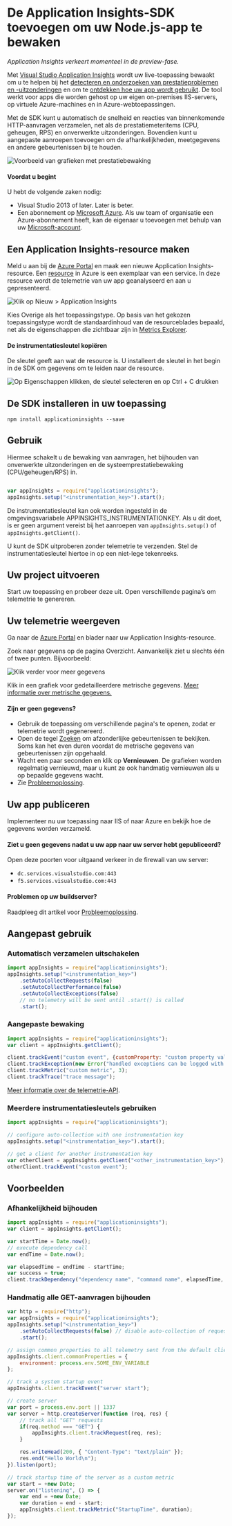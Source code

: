 <properties
    pageTitle="De Application Insights-SDK toevoegen om uw Node.js-app te bewaken | Microsoft Azure"
    description="Analyseer het gebruik, de beschikbaarheid en de prestaties van uw on-premises webtoepassing of Microsoft Azure-webtoepassing met Application Insights."
    services="application-insights"
    documentationCenter=""
    authors="alancameronwills"
    manager="douge"/>

<tags
    ms.service="application-insights"
    ms.workload="tbd"
    ms.tgt_pltfrm="ibiza"
    ms.devlang="na"
    ms.topic="get-started-article"
    ms.date="05/25/2016"
    ms.author="awills"/>


# De Application Insights-SDK toevoegen om uw Node.js-app te bewaken

*Application Insights verkeert momenteel in de preview-fase.*

Met [Visual Studio Application Insights](app-insights-overview.md) wordt uw live-toepassing bewaakt om u te helpen bij het [detecteren en onderzoeken van prestatieproblemen en -uitzonderingen](app-insights-detect-triage-diagnose.md) en om te [ontdekken hoe uw app wordt gebruikt](app-insights-overview-usage.md). De tool werkt voor apps die worden gehost op uw eigen on-premises IIS-servers, op virtuele Azure-machines en in Azure-webtoepassingen.



Met de SDK kunt u automatisch de snelheid en reacties van binnenkomende HTTP-aanvragen verzamelen, net als de prestatiemeteritems (CPU, geheugen, RPS) en onverwerkte uitzonderingen. Bovendien kunt u aangepaste aanroepen toevoegen om de afhankelijkheden, meetgegevens en andere gebeurtenissen bij te houden.

![Voorbeeld van grafieken met prestatiebewaking](./media/app-insights-asp-net-manual/10-perf.png)


#### Voordat u begint

U hebt de volgende zaken nodig:

* Visual Studio 2013 of later. Later is beter.
* Een abonnement op [Microsoft Azure](http://azure.com). Als uw team of organisatie een Azure-abonnement heeft, kan de eigenaar u toevoegen met behulp van uw [Microsoft-account](http://live.com).

## <a name="add"></a>Een Application Insights-resource maken

Meld u aan bij de [Azure Portal][portal] en maak een nieuwe Application Insights-resource. Een [resource][rolls] in Azure is een exemplaar van een service. In deze resource wordt de telemetrie van uw app geanalyseerd en aan u gepresenteerd.

![Klik op Nieuw > Application Insights](./media/app-insights-asp-net-manual/01-new-asp.png)

Kies Overige als het toepassingstype. Op basis van het gekozen toepassingstype wordt de standaardinhoud van de resourceblades bepaald, net als de eigenschappen die zichtbaar zijn in [Metrics Explorer][metrics].

#### De instrumentatiesleutel kopiëren

De sleutel geeft aan wat de resource is. U installeert de sleutel in het begin in de SDK om gegevens om te leiden naar de resource.

![Op Eigenschappen klikken, de sleutel selecteren en op Ctrl + C drukken](./media/app-insights-asp-net-manual/02-props-asp.png)


## <a name="sdk"></a> De SDK installeren in uw toepassing

```
npm install applicationinsights --save
```

## Gebruik

Hiermee schakelt u de bewaking van aanvragen, het bijhouden van onverwerkte uitzonderingen en de systeemprestatiebewaking (CPU/geheugen/RPS) in.

```javascript

var appInsights = require("applicationinsights");
appInsights.setup("<instrumentation_key>").start();
```

De instrumentatiesleutel kan ook worden ingesteld in de omgevingsvariabele APPINSIGHTS_INSTRUMENTATIONKEY. Als u dit doet, is er geen argument vereist bij het aanroepen van `appInsights.setup()` of `appInsights.getClient()`.

U kunt de SDK uitproberen zonder telemetrie te verzenden. Stel de instrumentatiesleutel hiertoe in op een niet-lege tekenreeks.


## <a name="run"></a> Uw project uitvoeren

Start uw toepassing en probeer deze uit. Open verschillende pagina’s om telemetrie te genereren.


## <a name="monitor"></a> Uw telemetrie weergeven

Ga naar de [Azure Portal](https://portal.azure.com) en blader naar uw Application Insights-resource.


Zoek naar gegevens op de pagina Overzicht. Aanvankelijk ziet u slechts één of twee punten. Bijvoorbeeld:

![Klik verder voor meer gegevens](./media/app-insights-asp-net-manual/12-first-perf.png)

Klik in een grafiek voor gedetailleerdere metrische gegevens. [Meer informatie over metrische gegevens.][perf]

#### Zijn er geen gegevens?

* Gebruik de toepassing om verschillende pagina's te openen, zodat er telemetrie wordt gegenereerd.
* Open de tegel [Zoeken](app-insights-diagnostic-search.md) om afzonderlijke gebeurtenissen te bekijken. Soms kan het even duren voordat de metrische gegevens van gebeurtenissen zijn opgehaald.
* Wacht een paar seconden en klik op **Vernieuwen**. De grafieken worden regelmatig vernieuwd, maar u kunt ze ook handmatig vernieuwen als u op bepaalde gegevens wacht.
* Zie [Probleemoplossing][qna].

## Uw app publiceren

Implementeer nu uw toepassing naar IIS of naar Azure en bekijk hoe de gegevens worden verzameld.


#### Ziet u geen gegevens nadat u uw app naar uw server hebt gepubliceerd?

Open deze poorten voor uitgaand verkeer in de firewall van uw server:

+ `dc.services.visualstudio.com:443`
+ `f5.services.visualstudio.com:443`


#### Problemen op uw buildserver?

Raadpleeg dit artikel voor [Probleemoplossing](app-insights-asp-net-troubleshoot-no-data.md#NuGetBuild).



## Aangepast gebruik 

### Automatisch verzamelen uitschakelen

```javascript
import appInsights = require("applicationinsights");
appInsights.setup("<instrumentation_key>")
    .setAutoCollectRequests(false)
    .setAutoCollectPerformance(false)
    .setAutoCollectExceptions(false)
    // no telemetry will be sent until .start() is called
    .start();
```

### Aangepaste bewaking

```javascript
import appInsights = require("applicationinsights");
var client = appInsights.getClient();

client.trackEvent("custom event", {customProperty: "custom property value"});
client.trackException(new Error("handled exceptions can be logged with this method"));
client.trackMetric("custom metric", 3);
client.trackTrace("trace message");
```

[Meer informatie over de telemetrie-API](app-insights-api-custom-events-metrics.md).

### Meerdere instrumentatiesleutels gebruiken

```javascript
import appInsights = require("applicationinsights");

// configure auto-collection with one instrumentation key
appInsights.setup("<instrumentation_key>").start();

// get a client for another instrumentation key
var otherClient = appInsights.getClient("<other_instrumentation_key>");
otherClient.trackEvent("custom event");
```

## Voorbeelden

### Afhankelijkheid bijhouden

```javascript
import appInsights = require("applicationinsights");
var client = appInsights.getClient();

var startTime = Date.now();
// execute dependency call
var endTime = Date.now();

var elapsedTime = endTime - startTime;
var success = true;
client.trackDependency("dependency name", "command name", elapsedTime, success);
```



### Handmatig alle GET-aanvragen bijhouden

```javascript
var http = require("http");
var appInsights = require("applicationinsights");
appInsights.setup("<instrumentation_key>")
    .setAutoCollectRequests(false) // disable auto-collection of requests for this example
    .start();

// assign common properties to all telemetry sent from the default client
appInsights.client.commonProperties = {
    environment: process.env.SOME_ENV_VARIABLE
};

// track a system startup event
appInsights.client.trackEvent("server start");

// create server
var port = process.env.port || 1337
var server = http.createServer(function (req, res) {
    // track all "GET" requests
    if(req.method === "GET") {
        appInsights.client.trackRequest(req, res);
    }

    res.writeHead(200, { "Content-Type": "text/plain" });
    res.end("Hello World\n");
}).listen(port);

// track startup time of the server as a custom metric
var start = +new Date;
server.on("listening", () => {
    var end = +new Date;
    var duration = end - start;
    appInsights.client.trackMetric("StartupTime", duration);
});
```




<!--Link references-->

[knowUsers]: app-insights-overview-usage.md
[metrics]: app-insights-metrics-explorer.md
[perf]: app-insights-web-monitor-performance.md
[portal]: http://portal.azure.com/
[qna]: app-insights-troubleshoot-faq.md
[rolls]: app-insights-resources-roles-access-control.md



<!--HONumber=ago16_HO4-->


